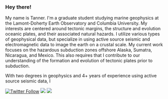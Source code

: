 ### Hey there!

My name is Tanner. I'm a graduate student studying marine geophysics at the Lamont-Doherty Earth Observatory and Columbia University. My interests are centered around tectonic margins, the structure and evolution oceanic plates, and their associated natural hazards. I utilize various types of geophysical data, but specialize in using active source seismic and electromagnetic data to image the earth on a crustal scale. My current work focuses on the hazardous subduction zones offshore Alaska, Sumatra, Nicaragua, and Mexico. This also requires that I contribute to our understanding of the formation and evolution of tectonic plates prior to subduction. 

With two degrees in geophysics and 4+ years of experience using active source seismic data, I

[![Twitter Follow](https://img.shields.io/twitter/follow/SaifAhmedBKNY?style=social)](https://twitter.com/TannerAcquisto)
[![](https://img.shields.io/badge/LinkedIn-blue)](https://www.linkedin.com/in/TannerAcquisto/)
[![](https://img.shields.io/badge/Research_Gate-00CCBB.svg?&style=for-the-badge&logo=ResearchGate&logoColor=white
)](https://www.researchgate.net/profile/Tanner-Acquisto)

